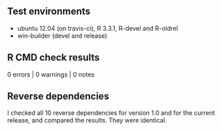 ## Test environments
* ubuntu 12.04 (on travis-ci), R 3.3.1, R-devel and R-oldrel
* win-builder (devel and release)

## R CMD check results

0 errors | 0 warnings | 0 notes

## Reverse dependencies

I checked all 10 reverse dependencies for version 1.0 and for the current release,
and compared the results. They were identical.

